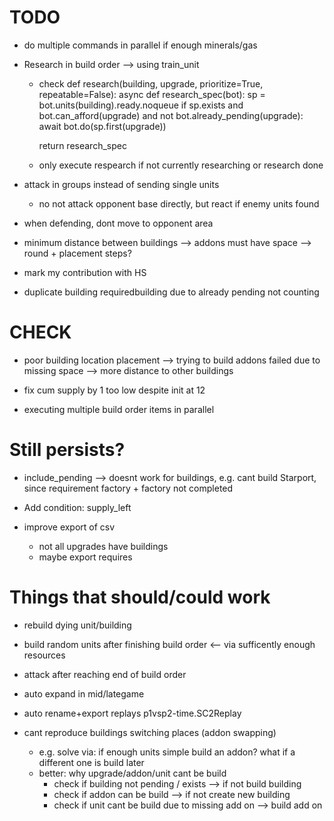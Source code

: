 # TODO

- do multiple commands in parallel if enough minerals/gas

- Research in build order --> using train_unit
	- check
	def research(building, upgrade, prioritize=True, repeatable=False):
		async def research_spec(bot):
			sp = bot.units(building).ready.noqueue
			if sp.exists and bot.can_afford(upgrade) and not bot.already_pending(upgrade):
				await bot.do(sp.first(upgrade))

		return research_spec
	- only execute respearch if not currently researching or research done 



- attack in groups instead of sending single units
  - no not attack opponent base directly, but react if enemy units found
- when defending, dont move to opponent area

- minimum distance between buildings --> addons must have space --> round + placement steps?

- mark my contribution with HS

- duplicate building requiredbuilding due to already pending not counting 

# CHECK

- poor building location placement --> trying to build addons failed due to missing space --> more distance to other buildings

- fix cum supply by 1 too low despite init at 12
- executing multiple build order items in parallel


# Still persists?

- include_pending --> doesnt work for buildings, e.g. cant build Starport, since requirement factory + factory not completed
- Add condition: supply_left

- improve export of csv
  - not all upgrades have buildings
  - maybe export requires

# Things that should/could work

- rebuild dying unit/building
- build random units after finishing build order <-- via sufficently enough resources
- attack after reaching end of build order
- auto expand in mid/lategame
- auto rename+export replays p1vsp2-time.SC2Replay


- cant reproduce buildings switching places (addon swapping)
  - e.g. solve via: if enough units simple build an addon? what if a different one is build later
  - better: why upgrade/addon/unit cant be build 
    - check if building not pending / exists --> if not build building
    - check if addon can be build --> if not create new building
    - check if unit cant be build due to missing add on --> build add on